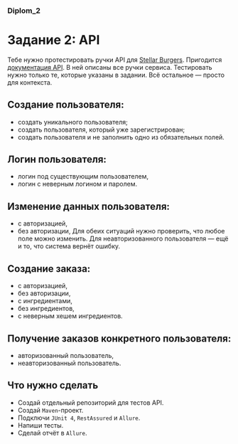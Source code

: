 ### **Diplom_2**

# Задание 2: API
Тебе нужно протестировать ручки API для [Stellar Burgers](https://stellarburgers.nomoreparties.site/).
Пригодится [документация API](https://code.s3.yandex.net/qa-automation-engineer/java/cheatsheets/paid-track/diplom/api-documentation.pdf). В ней описаны все ручки сервиса. Тестировать нужно только те, которые указаны в задании. Всё остальное — просто для контекста.

## **Создание пользователя:**

* создать уникального пользователя;
* создать пользователя, который уже зарегистрирован;
* создать пользователя и не заполнить одно из обязательных полей.

## **Логин пользователя:**

* логин под существующим пользователем,
* логин с неверным логином и паролем.

## **Изменение данных пользователя:**

* с авторизацией,
* без авторизации,
Для обеих ситуаций нужно проверить, что любое поле можно изменить. Для неавторизованного пользователя — ещё и то, что система вернёт ошибку.

## **Создание заказа:**

* с авторизацией,
* без авторизации,
* с ингредиентами,
* без ингредиентов,
* с неверным хешем ингредиентов.

## **Получение заказов конкретного пользователя:**

* авторизованный пользователь,
* неавторизованный пользователь.

## **Что нужно сделать**

* Создай отдельный репозиторий для тестов API.
* Создай `Maven`-проект.
* Подключи `JUnit 4`, `RestAssured` и `Allure`.
* Напиши тесты.
* Сделай отчёт в `Allure`.